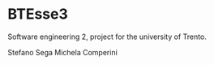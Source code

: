 # BTEsse3 #
Software engineering 2, project for the university of Trento.

Stefano Sega
Michela Comperini
